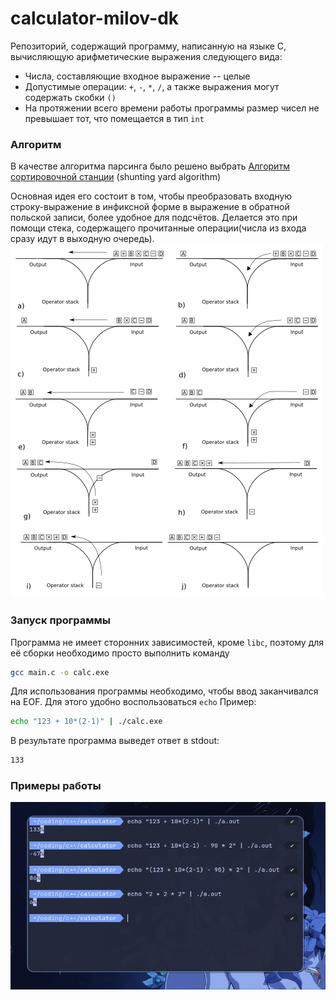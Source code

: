 # calculator-milov-dk

Репозиторий, содержащий программу, написанную на языке C, вычисляющую арифметические выражения следующего вида:

- Числа, составляющие входное выражение -- целые
- Допустимые операции: ```+```, ```-```, ```*```, ```/```, а также выражения могут содержать скобки ```()``` 
- На протяжении всего времени работы программы размер чисел не превышает тот, что помещается в тип ```int```

### Алгоритм

В качестве алгоритма парсинга было решено выбрать [Алгоритм сортировочной станции](https://en.wikipedia.org/wiki/Shunting_yard_algorithm) (shunting yard algorithm)

Основная идея его состоит в том, чтобы преобразовать входную строку-выражение в инфиксной форме в выражение в обратной польской записи, более удобное для подсчётов. Делается это при помощи стека, содержащего прочитанные операции(числа из входа сразу идут в выходную очередь).
![Иллюстрация работы алгоритма](./images/Shunting_yard.svg.png)

### Запуск программы

Программа не имеет сторонних зависимостей, кроме ```libc```, поэтому для её сборки необходимо просто выполнить команду
```bash
gcc main.c -o calc.exe
```

Для использования программы необходимо, чтобы ввод заканчивался на EOF. Для этого удобно воспользоваться ```echo```
Пример:
```bash
echo "123 + 10*(2-1)" | ./calc.exe
```
В результате программа выведет ответ в stdout:
```bash
133
```

### Примеры работы
![](./images/screen-1740011351.png)


